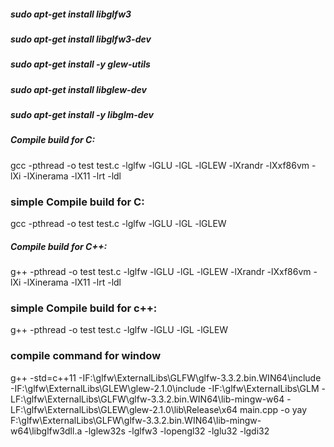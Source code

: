 ##### sudo apt-get install libglfw3
##### sudo apt-get install libglfw3-dev
##### sudo apt-get install -y glew-utils
##### sudo apt-get install libglew-dev
##### sudo apt-get install -y libglm-dev


##### Compile build for C:

gcc -pthread -o test test.c -lglfw -lGLU -lGL -lGLEW -lXrandr -lXxf86vm -lXi -lXinerama -lX11 -lrt -ldl

### simple Compile build for C:

gcc -pthread -o test test.c -lglfw -lGLU -lGL  -lGLEW



##### Compile build for C++:

g++ -pthread -o test test.c -lglfw -lGLU -lGL -lGLEW -lXrandr -lXxf86vm -lXi -lXinerama -lX11 -lrt -ldl

### simple Compile build for c++:

g++ -pthread -o test test.c -lglfw -lGLU -lGL  -lGLEW

### compile command for window

g++ -std=c++11 -IF:\glfw\ExternalLibs\GLFW\glfw-3.3.2.bin.WIN64\include -IF:\glfw\ExternalLibs\GLEW\glew-2.1.0\include -IF:\glfw\ExternalLibs\GLM -LF:\glfw\ExternalLibs\GLFW\glfw-3.3.2.bin.WIN64\lib-mingw-w64 -LF:\glfw\ExternalLibs\GLEW\glew-2.1.0\lib\Release\x64 main.cpp -o yay F:\glfw\ExternalLibs\GLFW\glfw-3.3.2.bin.WIN64\lib-mingw-w64\libglfw3dll.a -lglew32s -lglfw3 -lopengl32 -lglu32 -lgdi32


